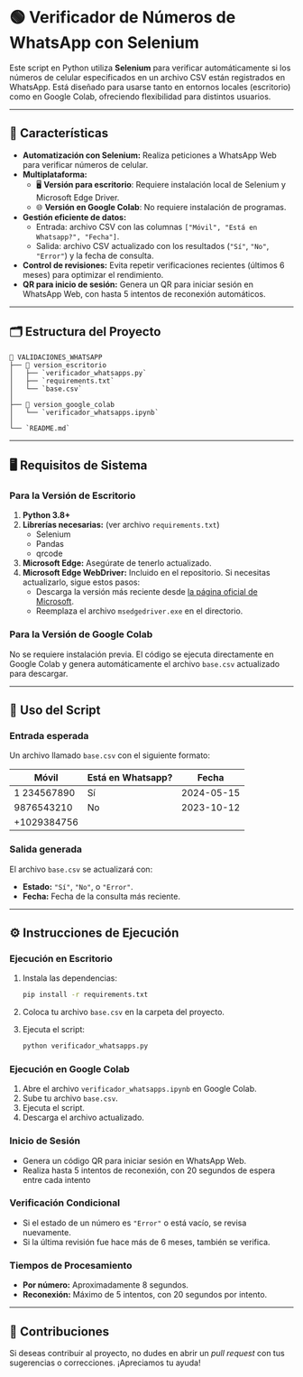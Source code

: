# 🟢 Verificador de Números de WhatsApp con Selenium

Este script en Python utiliza **Selenium** para verificar automáticamente si los números de celular especificados en un archivo CSV están registrados en WhatsApp. Está diseñado para usarse tanto en entornos locales (escritorio) como en Google Colab, ofreciendo flexibilidad para distintos usuarios.

---

## 🚀 Características

- **Automatización con Selenium:** Realiza peticiones a WhatsApp Web para verificar números de celular.
- **Multiplataforma:**
  - 🖥️ **Versión para escritorio**: Requiere instalación local de Selenium y Microsoft Edge Driver.
  - 🌐 **Versión en Google Colab**: No requiere instalación de programas.
- **Gestión eficiente de datos:**
  - Entrada: archivo CSV con las columnas `["Móvil", "Está en Whatsapp?", "Fecha"]`.
  - Salida: archivo CSV actualizado con los resultados (`"Sí"`, `"No"`, `"Error"`) y la fecha de consulta.
- **Control de revisiones:** Evita repetir verificaciones recientes (últimos 6 meses) para optimizar el rendimiento.
- **QR para inicio de sesión:** Genera un QR para iniciar sesión en WhatsApp Web, con hasta 5 intentos de reconexión automáticos.

---

## 🗂️ Estructura del Proyecto

```plaintext
📂 VALIDACIONES_WHATSAPP
├── 📂 version_escritorio
│   ├── `verificador_whatsapps.py`
│   ├── `requirements.txt`
│   └── `base.csv`
│
├── 📂 version_google_colab
│   └── `verificador_whatsapps.ipynb`
│
└── `README.md`
```

---

## 🖥️ Requisitos de Sistema

### Para la Versión de Escritorio

1. **Python 3.8+**  
2. **Librerías necesarias:** (ver archivo `requirements.txt`)  
   - Selenium  
   - Pandas
   - qrcode
3. **Microsoft Edge:** Asegúrate de tenerlo actualizado.  
4. **Microsoft Edge WebDriver:** Incluido en el repositorio. Si necesitas actualizarlo, sigue estos pasos:  
   - Descarga la versión más reciente desde [la página oficial de Microsoft](https://developer.microsoft.com/en-us/microsoft-edge/tools/webdriver/).  
   - Reemplaza el archivo `msedgedriver.exe` en el directorio.

### Para la Versión de Google Colab

No se requiere instalación previa. El código se ejecuta directamente en Google Colab y genera automáticamente el archivo `base.csv` actualizado para descargar.

---

## 📑 Uso del Script

### Entrada esperada

Un archivo llamado `base.csv` con el siguiente formato:

| Móvil        | Está en Whatsapp? | Fecha       |
|--------------|-------------------|-------------|
| 1 234567890  | Sí                | 2024-05-15  |
| 9876543210   | No                | 2023-10-12  |
| +1029384756  |                   |             |

### Salida generada

El archivo `base.csv` se actualizará con:
- **Estado:** `"Sí"`, `"No"`, o `"Error"`.  
- **Fecha:** Fecha de la consulta más reciente.

---

## ⚙️ Instrucciones de Ejecución

### Ejecución en Escritorio

1. Instala las dependencias:

   ```bash
   pip install -r requirements.txt
   ```

2. Coloca tu archivo `base.csv` en la carpeta del proyecto.
3. Ejecuta el script:

   ```bash
   python verificador_whatsapps.py
   ```

### Ejecución en Google Colab
1. Abre el archivo `verificador_whatsapps.ipynb` en Google Colab.
2. Sube tu archivo `base.csv`.
3. Ejecuta el script.
4. Descarga el archivo actualizado.

### Inicio de Sesión
- Genera un código QR para iniciar sesión en WhatsApp Web.
- Realiza hasta 5 intentos de reconexión, con 20 segundos de espera entre cada intento

### Verificación Condicional
- Si el estado de un número es `"Error"` o está vacío, se revisa nuevamente.
- Si la última revisión fue hace más de 6 meses, también se verifica.

### Tiempos de Procesamiento
- **Por número:** Aproximadamente 8 segundos.
- **Reconexión:** Máximo de 5 intentos, con 20 segundos por intento.

---

## 🎉 Contribuciones

Si deseas contribuir al proyecto, no dudes en abrir un *pull request* con tus sugerencias o correcciones. ¡Apreciamos tu ayuda!